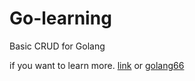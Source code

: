 # Go-learning

Basic CRUD for Golang

if you want to learn more. [link](http://zondezatera.github.io/Go-learning) or [golang66](http://golang.in.th/)
